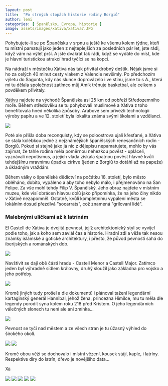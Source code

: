 ```yaml
---
layout: post
title:  "Po strmých stopách historie rodiny Borgiů"
author: leni
categories: [ Španělsko, Evropa, historie ]
image: assets/images/xativa/xativa7.JPG
---
```

Pohybujete-li se po Španělsku v srpnu a ještě ke všemu kolem týdne, kteří tu místní pamatují jako jeden z nejteplejších za posledních pár let, jste rádi, když vám na výlet prší. A jste dvakrát tak rádi, když se vydáte do míst, kde je hlavní turistickou atrakcí hrad tyčící se na kopci. 

Na nádraží v městečku Xàtiva nás tak přivítal drobný deštík. Nějak jsme si ho za celých 40 minut cesty vlakem z Valencie nevšimly. Po předchozím výletu do Sagunta, kdy nás slunce doprovázelo i ve stínu, jsme to s A., která mi tu dělala společnost zatímco můj Amík trénuje basketbal, ale celkem s povděkem přivítaly.

<a href="https://xativaturismo.com/">Xàtivu</a> najdete na východě Španělska asi 25 km od pobřeží Středozemního moře. Během středověku se tu pohybovali muslimové a Xàtiva z toho benefitovala hned několika způsoby. Arabové sem přivezli technologii výroby papíru a ve 12. století byla lokalita známá svými školami a vzdělanci.

<img src="/assets/images/xativa/xativa2.JPG">

Poté ale přišla doba reconquisty, kdy se poloostrova ujali křesťané, a Xàtiva se stala kolébkou jedné z nejznámějších španělských renesančních rodin - Borgiů. Pokud si stejně jako já nic z dějepisu nepamatujete, mohlo by vás zajímat, že tahle rodina měla poměrnou nehezkou pověst - upláceli, vyznávali nepotismus, a jejich vláda získala špatnou pověst hlavně kvůli tehdejšímu mravnímu úpadku církve (jeden z Borgiů to dotáhl až na papeže) a úkladným vraždám.

Během války o španělské dědictví na počátku 18. století, bylo město obléháno, dobito, vypáleno a aby toho nebylo málo, i přejmenováno na San Felipe.  Za vše mohl tehdy Filip V. Španělský. Jeho obraz najdete v místním muzeu, kde visí obrácen hlavou dolů jako připomínka, že na jeho činy nikdo v Xàtivě nezapomněl. Ostatně, kvůli kompletnímu vypálení města se lokálním dosud přezdívá "socarrats", což znamená "grilovaní lidé".

### Malebnými uličkami až k latrínám

El Castell de Xàtiva je dvojitá pevnost, jejíž architektonický styl se vyvíjel podle toho, jak a koho sem zavlál čas a historie. Hradní zdi a věže tak nesou známky islámské a gotické architektury, i přesto, že původ pevnosti sahá do iberijských a románských dob.

<img src="/assets/images/xativa/xativa6.JPG">

Navštívit se dají obě části hradu - Castell Menor a Castell Major. Zatímco jeden byl výhradně sídlem královny, druhý sloužil jako základna pro vojsko a jeho potřeby. 



<img src="/assets/images/xativa/xativa12.JPG">

Kromě jiných tudy prošel a dle dokumentů i plánoval tažení legendární kartaginský generál Hannibal, jehož žena, princezna Himilce, mu tu měla dle legendy porodit syna kolem roku 218 před Kristem. O jeho legendárních válečných slonech tu není ale ani zmínka...

<img src="/assets/images/xativa/xativa3.JPG">

Pevnost se tyčí nad městem a ze všech stran je tu úžasný výhled do širokého okolí. 



<img src="/assets/images/xativa/xativa4.JPG">

<img src="/assets/images/xativa/xativa5.JPG">

Kromě obou věží se dochovalo i místní vězení, kousek stájí, kaple, i latríny. Respektive díry do latrín, dřevo je novějšího data...



Xà

<img src="/assets/images/xativa/xativa8.JPG">

<img src="/assets/images/xativa/xativa9.JPG">



<img src="/assets/images/xativa/xativa10.JPG">

<img src="/assets/images/xativa/xativa11.JPG">




<img src="/assets/images/xativa/xativa1.JPG">